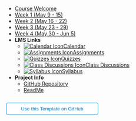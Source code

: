 - [Course Welcome](course-welcome)
- [Week 1 (May 9 - 15)](module-01)
- [Week 2 (May 16 - 22)](module-02)
- [Week 3 (May 23 - 29)](module-03)
- [Week 4 (May 30 - Jun 5)](module-04)
- **LMS Links**
  - [![Calendar Icon](https://icongr.am/fontawesome/calendar.svg?size=16&color=808080)Calendar](https://canvas.sfu.ca/courses/44038/calendar)
  - [![Assignments Icon](https://icongr.am/fontawesome/pencil.svg?size=16&color=808080)Assignments](https://canvas.sfu.ca/courses/44038/assignments )
  - [![Quizzes Icon](https://icongr.am/fontawesome/check-circle.svg?size=16&color=808080)Quizzes](https://canvas.sfu.ca/courses/44038/quizzes)
  - [![Class Discussions Icon](https://icongr.am/fontawesome/comments-o.svg?size=16&color=808080)Class Discussions](https://canvas.sfu.ca/courses/44038/discussion_topics)
  - [![Syllabus Icon](https://icongr.am/fontawesome/list.svg?size=16&color=808080)Syllabus](https://canvas.sfu.ca/courses/44038/assignments/syllabus)
- **Project Info**
  - [GitHub Repository](https://github.com/hibbitts-design/docsify-open-course-starter-kit/)
  - [ReadMe](https://github.com/hibbitts-design/docsify-open-course-starter-kit/blob/main/README.md)

<form action="https://github.com/hibbitts-design/docsify-open-course-starter-kit/generate" target="_blank">
  <input type="submit" value="Use this Template on GitHub" style="cursor: pointer;margin-top:12px;padding:8px;background-color:#FFFFFF;border:1px solid #0374B5;border-radius:.25rem;color:#0374B5;display:inline-block;text-align:center;text-decoration:none;width:250px;-webkit-text-size-adjust:none;mso-hide:all;" />
</form>
